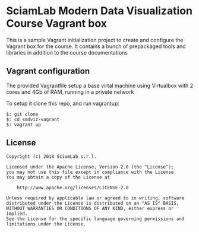 # SciamLab Modern Data Visualization Course Vagrant box

This is a sample Vagrant initialization project to create and configure the Vagrant box for the course.
It contains a bunch of prepackaged tools and libraries in addition to the course documentations

## Vagrant configuration
The provided Vagrantfile setup a base virtal machine using Virtualbox with 2 cores and 4Gb of RAM, running in a private network

To setup it clone this repo, and run vagrantup:

```shell
$: git clone 
$: cd smdviz-vagrant
$: vagrant up 
```


## License
```
Copyright (c) 2018 SciamLab s.r.l.

Licensed under the Apache License, Version 2.0 (the "License");
you may not use this file except in compliance with the License.
You may obtain a copy of the License at

	http://www.apache.org/licenses/LICENSE-2.0

Unless required by applicable law or agreed to in writing, software
distributed under the License is distributed on an "AS IS" BASIS,
WITHOUT WARRANTIES OR CONDITIONS OF ANY KIND, either express or implied.
See the License for the specific language governing permissions and
limitations under the License.
```
